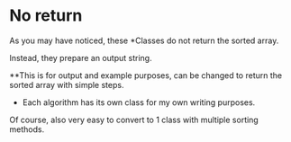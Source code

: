 # No return


As you may have noticed, these *Classes do not return the sorted array.

Instead, they prepare an output string.


**This is for output and example purposes, can be changed to return the sorted array with simple steps.



* Each algorithm has its own class for my own writing purposes. 

Of course, also very easy to convert to 1 class with multiple sorting methods.
